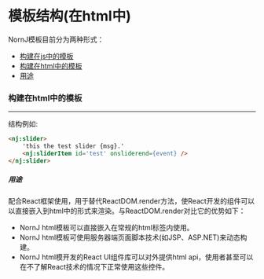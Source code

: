 # 模板结构(在html中)

NornJ模板目前分为两种形式：
* [构建在js中的模板](https://github.com/joe-sky/nornj/blob/master/docs/模板结构(在js中).md)
* [构建在html中的模板](#构建在html中的模板)
 * [用途](#用途)

### 构建在html中的模板
* * *

结构例如:
```html
<nj:slider>
    'this the test slider {msg}.'
    <nj:sliderItem id='test' onsliderend={event} />
</nj:slider>
```

##### 用途

配合React框架使用，用于替代ReactDOM.render方法，使React开发的组件可以以直接嵌入到html中的形式来渲染。与ReactDOM.render对比它的优势如下：
* NornJ html模板可以直接嵌入在常规的html标签内使用。
* NornJ html模板可使用服务器端页面脚本技术(如JSP、ASP.NET)来动态构建。
* NornJ html模开发的React UI组件库可以对外提供html api，使用者甚至可以在不了解React技术的情况下正常使用这些控件。

